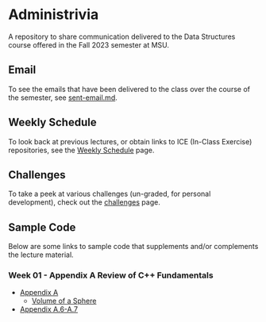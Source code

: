 # Administrivia

A repository to share communication delivered to the Data Structures course offered in the Fall 2023 semester at MSU.

## Email

To see the emails that have been delivered to the class over the course of the semester, see [sent-email.md](sent-email.md).

## Weekly Schedule

To look back at previous lectures, or obtain links to ICE (In-Class Exercise) repositories, see the [Weekly Schedule](schedule.md) page.

## Challenges

To take a peek at various challenges (un-graded, for personal development), check out the [challenges](challenges.md) page.

## Sample Code

Below are some links to sample code that supplements and/or complements the lecture material.

### Week 01 - Appendix A Review of C++ Fundamentals

- [Appendix A](lectures/sample-code/week-01/appendix-a/README.md)
  - [Volume of a Sphere](lectures/sample-code/week-01/appendix-a/src/main/cpp/app-a1-1.cpp)
- [Appendix A.6-A.7](https://msu-csc232-fa23.github.io/arrays/)

